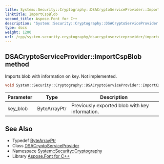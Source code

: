 ```yaml
---
title: System::Security::Cryptography::DSACryptoServiceProvider::ImportCspBlob method
linktitle: ImportCspBlob
second_title: Aspose.Font for C++
description: 'System::Security::Cryptography::DSACryptoServiceProvider::ImportCspBlob method. Imports blob with information on key. Not implemented in C++.'
type: docs
weight: 1200
url: /cpp/system.security.cryptography/dsacryptoserviceprovider/importcspblob/
---
```

## DSACryptoServiceProvider::ImportCspBlob method


Imports blob with information on key. Not implemented.

```cpp
void System::Security::Cryptography::DSACryptoServiceProvider::ImportCspBlob(ByteArrayPtr key_blob) override
```


| Parameter | Type | Description |
| --- | --- | --- |
| key_blob | ByteArrayPtr | Previously exported blob with key information. |

## See Also

* Typedef [ByteArrayPtr](../../../system/bytearrayptr/)
* Class [DSACryptoServiceProvider](../)
* Namespace [System::Security::Cryptography](../../)
* Library [Aspose.Font for C++](../../../)
